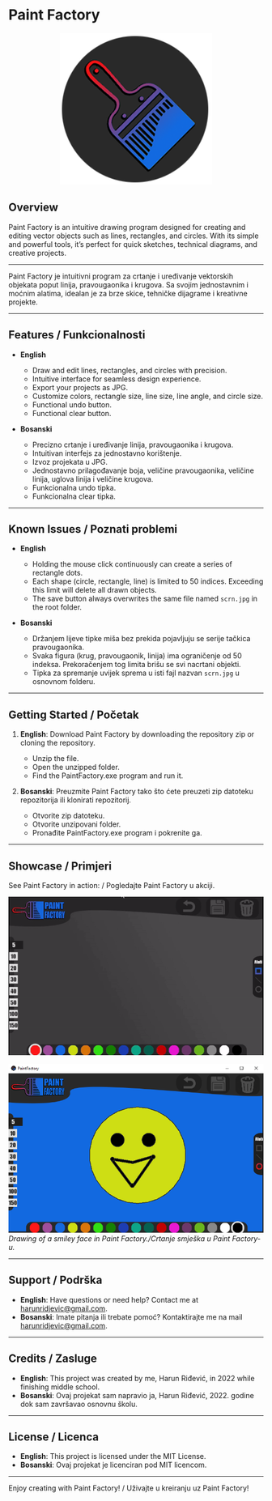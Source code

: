 # Paint Factory

<p align="center">
   <img src="res/PaintLogo565.png" alt="Paint Factory Logo" width="300" />
</p>

## Overview
Paint Factory is an intuitive drawing program designed for creating and editing vector objects such as lines, rectangles, and circles. With its simple and powerful tools, it’s perfect for quick sketches, technical diagrams, and creative projects.

---

Paint Factory je intuitivni program za crtanje i uređivanje vektorskih objekata poput linija, pravougaonika i krugova. Sa svojim jednostavnim i moćnim alatima, idealan je za brze skice, tehničke dijagrame i kreativne projekte.

---

## Features / Funkcionalnosti

- **English**
  - Draw and edit lines, rectangles, and circles with precision.
  - Intuitive interface for seamless design experience.
  - Export your projects as JPG.
  - Customize colors, rectangle size, line size, line angle, and circle size.
  - Functional undo button.
  - Functional clear button.

- **Bosanski**
  - Precizno crtanje i uređivanje linija, pravougaonika i krugova.
  - Intuitivan interfejs za jednostavno korištenje.
  - Izvoz projekata u JPG.
  - Jednostavno prilagođavanje boja, veličine pravougaonika, veličine linija, uglova linija i veličine krugova.
  - Funkcionalna undo tipka.
  - Funkcionalna clear tipka.

---

## Known Issues / Poznati problemi

- **English**
  - Holding the mouse click continuously can create a series of rectangle dots.
  - Each shape (circle, rectangle, line) is limited to 50 indices. Exceeding this limit will delete all drawn objects.
  - The save button always overwrites the same file named `scrn.jpg` in the root folder.

- **Bosanski**
  - Držanjem lijeve tipke miša bez prekida pojavljuju se serije tačkica pravougaonika.
  - Svaka figura (krug, pravougaonik, linija) ima ograničenje od 50 indeksa. Prekoračenjem tog limita brišu se svi nacrtani objekti.
  - Tipka za spremanje uvijek sprema u isti fajl nazvan `scrn.jpg` u osnovnom folderu.

---

## Getting Started / Početak

1. **English**: Download Paint Factory by downloading the repository zip or cloning the repository.
   - Unzip the file.
   - Open the unzipped folder.
   - Find the PaintFactory.exe program and run it.

2. **Bosanski**: Preuzmite Paint Factory tako što ćete preuzeti zip datoteku repozitorija ili klonirati repozitorij.
   - Otvorite zip datoteku.
   - Otvorite unzipovani folder.
   - Pronađite PaintFactory.exe program i pokrenite ga.

---

## Showcase / Primjeri

See Paint Factory in action: / Pogledajte Paint Factory u akciji.

![Paint Factory Demo](res/pf.gif)

![Drawing of a smile.](res/smile_drawing.png)
_Drawing of a smiley face in Paint Factory./Crtanje smješka u Paint Factory-u._

---

## Support / Podrška

- **English**: Have questions or need help? Contact me at [harunridjevic@gmail.com](mailto:harunridjevic@gmail.com).
- **Bosanski**: Imate pitanja ili trebate pomoć? Kontaktirajte me na mail [harunridjevic@gmail.com](mailto:harunridjevic@gmail.com).

---

## Credits / Zasluge

- **English**: This project was created by me, Harun Riđević, in 2022 while finishing middle school.
- **Bosanski**: Ovaj projekat sam napravio ja, Harun Riđević, 2022. godine dok sam završavao osnovnu školu.

---

## License / Licenca

- **English**: This project is licensed under the MIT License.
- **Bosanski**: Ovaj projekat je licenciran pod MIT licencom.

---

Enjoy creating with Paint Factory! / Uživajte u kreiranju uz Paint Factory!

